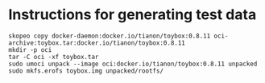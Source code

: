 # Instructions for generating test data

```
skopeo copy docker-daemon:docker.io/tianon/toybox:0.8.11 oci-archive:toybox.tar:docker.io/tianon/toybox:0.8.11
mkdir -p oci
tar -C oci -xf toybox.tar
sudo umoci unpack --image oci:docker.io/tianon/toybox:0.8.11 unpacked
sudo mkfs.erofs toybox.img unpacked/rootfs/
```
